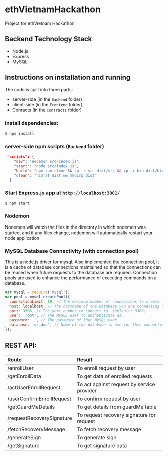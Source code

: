 # ethVietnamHackathon

Project for ethVietnam Hackathon

## Backend Technology Stack

- Node.js
- Express
- MySQL

## Instructions on installation and running

The code is split into three parts:

- server-side (in the `Backend` folder)
- client-side (in the `Frontend` folder)
- Conracts (in the `Contracts` folder)

### Install dependencies:

```bash
$ npm install
```

### server-side npm scripts (`Backend` folder)

```json
 "scripts": {
    "dev": "nodemon src/index.js",
    "start": "node src/index.js",
    "build": "npm run clean && cp -r src dist/src && cp -r bin dist/bin && cp *.yml dist && cp *.yaml dist && cp *.json dist && cp README.md dist && cp LICENSE dist",
    "clean": "rimraf dist && mkdirp dist"
  }
```

### Start Express.js app at `http://localhost:3001/`

```bash
$ npm start
```

### Nodemon

Nodemon will watch the files in the directory in which nodemon was started, and if any files change, nodemon will automatically restart your node application.

### MySQL Database Connectivity (with connection pool)

This is a node.js driver for mysql. Also implemented the connection pool, it is a cache of database connections maintained so that the connections can be reused when future requests to the database are required. Connection pools are used to enhance the performance of executing commands on a database.

```js
var mysql = require('mysql');
var pool = mysql.createPool({
  connectionLimit: 10, // The maximum number of connections to create at once. (Default: 10)
  host: localhost, // The hostname of the database you are connecting to. (Default: localhost)
  port: 3306, // The port number to connect to. (Default: 3306)
  user: 'root', // The MySQL user to authenticate as.
  password: '', // The password of that MySQL user.
  database: 'sr_dao', // Name of the database to use for this connection.
});
```

## REST API:

| **Route**                 | **Result**                                 |
| :------------------------ | :----------------------------------------- |
| /enrollUser               | To enroll request by user                  |
| /getEnrollData            | To get data of enrolled requests           |
| /actUserEnrollRequest     | To act against request by service provider |
| /userConfirmEnrollRequest | To confirm request by user                 |
| /getGuardMeDetails        | To get details from guardMe table          |
| /requestRecoverySignature | To request recovery signature for request  |
| /fetchRecoveryMessage     | To fetch recovery message                  |
| /generateSign             | To generate sign                           |
| /getSignature             | To get signature data                      |
